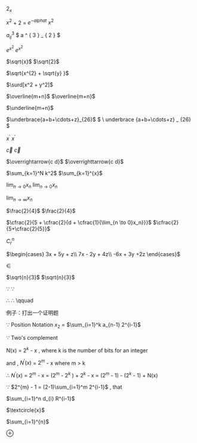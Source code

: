 $2_{x}$

$x^{2}$ + 2 = $e^{-alpha t}$ $x^{2}$

$a^{3}_{ij}$ $ a ^ { 3 } _ { 2 } $
 
$e^{x^2}$ $e^{x^2}$

$\sqrt{x}$ $\sqrt{2}$ 

$\sqrt{x^{2} + \sqrt{y} }$ 

 $\surd[x^2 + y^2]$

$\overline{m+n}$ $\overline{m+n}$

$\underline{m+n}$

$\underbrace{a+b+\cdots+z}_{26}$     $ \ underbrace {a+b+\cdots+z} _ {26} $

$x^\prime$ $x^\prime$

$\vec{c}$ $\vec{c}$

$\overrightarrow{c d}$ $\overrighttarrow{c d}$
 
$\sum_{k=1}^N k^2$ $\sum_{k=1}^{x}$

$\lim_{n \to 0}x_n$  $\lim_{n \to 0}x_n$

$\lim_{n \to \infty}x_n$

$\frac{2}{4}$ $\frac{2}{4}$

$\cfrac{2}{5 + \cfrac{2}{d + \cfrac{1}{\lim_{n \to 0}x_n}}}$ $\cfrac{2}{5+\cfrac{2}{5}}$

$C^n_r$

$\begin{cases}
3x + 5y + z\\
7x - 2y + 4z\\
-6x + 3y +2z
\end{cases}$

$\in$

$\sqrt{n}{3}$ $\sqrt{n}{3}$

$\because$  $\because$

$\therefore$ $\therefore$  \\qquad

例子：打出一个证明题

$\because$ Position Notation $x_{2}$ = $\sum_{i=1}^k a_{n-1} 2^{i-1}$

$\because$ Two's complement

N(x) = $2^{k}$ - x , where k is the number of bits for an integer

and , $N^\prime(x)$ = $2^{m}$ - x where m > k

$\therefore$ $N^\prime(x)$ = $2^{m}$ - x = ($2^{m}$ - $2^{k}$ ) + $2^{k}$ - x = ($2^{m}$ - 1) - ($2^{k}$ - 1) + N(x)

$\because$ $2^{m} - 1 = (2-1)\sum_{i=1}^m 2^{i-1}$ , that


$\sum_{i=1}^n d_{i} R^{i-1}$

$\textcircle{x}$

$\sum_{i=1}^{n}$

$\oplus$